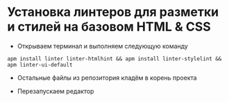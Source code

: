 # Установка линтеров для разметки и стилей на базовом HTML & CSS

* Открываем терминал и выполняем следующую команду

```ShellSession
apm install linter linter-htmlhint && apm install linter-stylelint && apm linter-ui-default
```

* Остальные файлы из репозитория кладём в корень проекта

* Перезапускаем редактор
